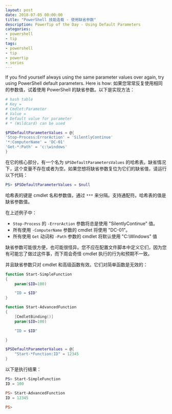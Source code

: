 ```yaml
---
layout: post
date: 2018-07-05 00:00:00
title: "PowerShell 技能连载 - 使用缺省参数"
description: PowerTip of the Day - Using Default Parameters
categories:
- powershell
- tip
tags:
- powershell
- tip
- powertip
- series
---
```

If you find yourself always using the same parameter values over again, try using PowerShell default parameters. Here is how:
如果您常常反复使用相同的参数值，试着使用 PowerShell 的缺省参数。以下是实现方法：

```powershell
# hash table
# Key =
# Cmdlet:Parameter
# Value =
# Default value for parameter
# * (Wildcard) can be used

$PSDefaultParameterValues = @{
'Stop-Process:ErrorAction' = 'SilentlyContinue'
'*:ComputerName' = 'DC-01'
'Get-*:Path' = 'c:\windows'
}
```

在它的核心部分，有一个名为 `$PSDefaultParametersValues` 的哈希表。缺省情况下，这个变量不存在或者为空。如果您想将缺省参数复位为它们的缺省值，请运行以下代码：

```powershell
PS> $PSDefaultParameterValues = $null
```

哈希表的键是 cmdlet 名和参数值，通过 `***` 来分隔。支持通配符。哈希表的值是缺省参数值。

在上述例子中：

* `Stop-Process` 的 `-ErrorAction` 参数将总是使用 "SilentlyContinue" 值。
* 所有使用 `-ComputerName` 参数的 cmdlet 将使用 "DC-01"。
* 所有使用 `Get` 动词和 `-Path` 参数的 cmdlet 将默认使用 "C:\Windows" 值

缺省参数可能很方便，也可能很怪异。您不应在配置文件脚本中定义它们，因为您有可能忘了做过这件事，而下周会奇怪 cmdlet 执行的行为和预期不一致。

并且缺省参数只对 cmdlet 和高级函数有效。它们对简单函数是无效的：

```powershell
function Start-SimpleFunction
{
    param($ID=100)

    "ID = $ID"
}

function Start-AdvancedFunction
{
    [CmdletBinding()]
    param($ID=100)

    "ID = $ID"

}

$PSDefaultParameterValues = @{
    "Start-*Function:ID" = 12345
}
```

以下是执行结果：

```powershell
PS> Start-SimpleFunction
ID = 100

PS> Start-AdvancedFunction
ID = 12345

PS>
```

<!--本文国际来源：[Using Default Parameters](http://community.idera.com/powershell/powertips/b/tips/posts/using-default-parameters1)-->
